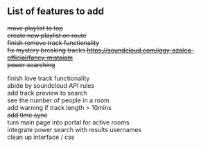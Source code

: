 ## List of features to add
~~move playlist to top~~  
~~create new playlist on route~~  
~~finish remove track functionality~~  
~~fix mystery breaking tracks https://soundcloud.com/iggy-azalea-official/fancy-mistajam~~  
~~power searching~~  

finish love track functionality  
abide by soundcloud API rules  
add track preview to search  
see the number of people in a room  
add warning if track length > 10mins  
~~add time sync~~  
turn main page into portal for active rooms  
integrate power search with results usernames  
clean up interface / css
